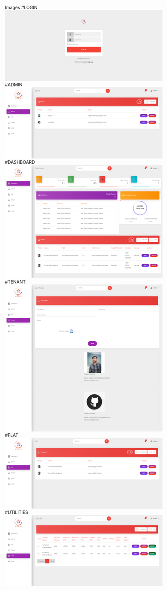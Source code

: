 Images
#LOGIN
 <img src="./ReadmeImages/login.png" alt="">
 #ADMIN
 <img src="./ReadmeImages/admin.png" alt="">
#DASHBOARD
 <img src="./ReadmeImages/dashboard.png" alt="">
#TENANT
 <img src="./ReadmeImages/tenant.png" alt="">
#FLAT
 <img src="./ReadmeImages/flat.png" alt="">
#UTILITIES
 <img src="./ReadmeImages/utility.png" alt="">
